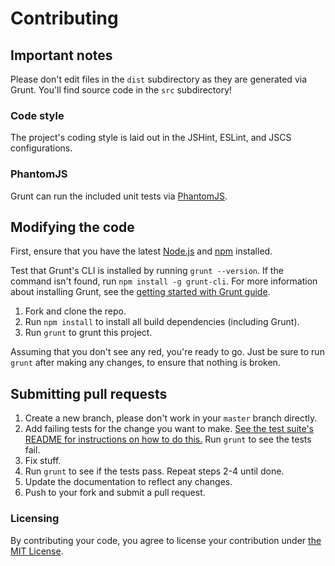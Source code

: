 # Contributing

## Important notes

Please don't edit files in the `dist` subdirectory as they are generated via Grunt. You'll find source code in the `src` subdirectory!

### Code style

The project's coding style is laid out in the JSHint, ESLint, and JSCS configurations.

### PhantomJS

Grunt can run the included unit tests via [PhantomJS](http://phantomjs.org/).

## Modifying the code

First, ensure that you have the latest [Node.js](https://nodejs.org/en/) and [npm](https://www.npmjs.com/) installed.

Test that Grunt's CLI is installed by running `grunt --version`. If the command isn't found, run `npm install -g grunt-cli`. For more information about installing Grunt, see the [getting started with Grunt guide](http://gruntjs.com/getting-started).

1. Fork and clone the repo.
2. Run `npm install` to install all build dependencies (including Grunt).
3. Run `grunt` to grunt this project.

Assuming that you don't see any red, you're ready to go. Just be sure to run `grunt` after making any changes, to ensure that nothing is broken.

## Submitting pull requests

1. Create a new branch, please don't work in your `master` branch directly.
2. Add failing tests for the change you want to make. [See the test suite's README for instructions on how to do this.](https://github.com/twbs/bootlint/blob/master/test/README.md) Run `grunt` to see the tests fail.
3. Fix stuff.
4. Run `grunt` to see if the tests pass. Repeat steps 2-4 until done.
5. Update the documentation to reflect any changes.
6. Push to your fork and submit a pull request.

### Licensing

By contributing your code, you agree to license your contribution under [the MIT License](https://github.com/twbs/bootlint/blob/master/LICENSE).
